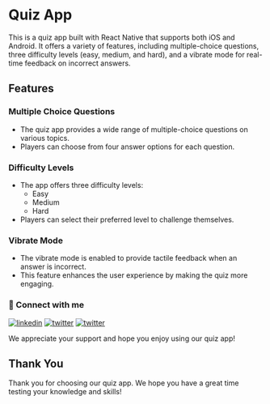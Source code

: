 # Quiz App

This is a quiz app built with React Native that supports both iOS and Android. It offers a variety of features, including multiple-choice questions, three difficulty levels (easy, medium, and hard), and a vibrate mode for real-time feedback on incorrect answers. 

## Features

### Multiple Choice Questions
- The quiz app provides a wide range of multiple-choice questions on various topics.
- Players can choose from four answer options for each question.

### Difficulty Levels
- The app offers three difficulty levels:
    - Easy
    - Medium
    - Hard
- Players can select their preferred level to challenge themselves.

### Vibrate Mode
- The vibrate mode is enabled to provide tactile feedback when an answer is incorrect.
- This feature enhances the user experience by making the quiz more engaging.


### 🔗 Connect with me 

[![linkedin](https://img.shields.io/badge/linkedin-0A66C2?style=for-the-badge&logo=linkedin&logoColor=white)](https://twitter.com/ZeshanMukhtar01)
[![twitter](https://img.shields.io/badge/twitter-1DA1F2?style=for-the-badge&logo=twitter&logoColor=white)](https://twitter.com/ZeshanMukhtar01)
[![twitter](https://img.shields.io/badge/Instagram-E4405F?style=for-the-badge&logo=instagram&logoColor=white)](https://www.instagram.com/zeshanmukhtar01/)

We appreciate your support and hope you enjoy using our quiz app! 

## Thank You

Thank you for choosing our quiz app. We hope you have a great time testing your knowledge and skills!